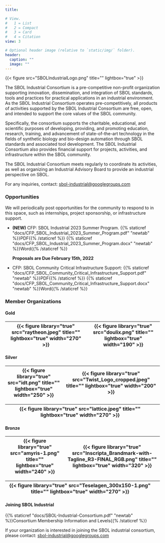 ```yaml
---
title:

# View.
#   1 = List
#   2 = Compact
#   3 = Card
#   4 = Citation
view: 3

# Optional header image (relative to `static/img/` folder).
header:
  caption: ""
  image: ""
---
```


{{< figure src="SBOLIndustrialLogo.png" title="" lightbox="true" >}}

The SBOL Industrial Consortium is a pre-competitive non-profit organization supporting innovation, dissemination, and integration of SBOL standards, tools and practices for practical applications in an industrial environment. As the SBOL Industrial Consortium operates pre-competitively, all products of activities supported by the SBOL Industrial Consortium are free, open, and intended to support the core values of the SBOL community.

Specifically, the consortium supports the charitable, educational, and scientific purposes of developing, providing, and promoting education, research, training, and advancement of state-of-the-art technology in the fields of synthetic biology and bio-design automation through SBOL standards and associated tool development. The SBOL Industrial Consortium also provides financial support for projects, activities, and infrastructure within the SBOL community.

The SBOL Industrial Consortium meets regularly to coordinate its activities, as well as organizing an Industrial Advisory Board to provide an industrial perspective on SBOL.

For any inquiries, contact: [sbol-industrial@googlegroups.com](mailto:sbol-industrial@googlegroups.com)

### Opportunities

We will periodically post opportunities for the community to respond to in this space, such as internships, project sponsorship, or infrastructure support.

- **(NEW)** CFP: SBOL Industrial 2023 Summer Program. {{% staticref "docs/CFP_SBOL_Industrial_2023_Summer_Program.pdf" "newtab" %}}PDF{{% /staticref %}} {{% staticref "docs/CFP_SBOL_Industrial_2023_Summer_Program.docx" "newtab" %}}Word{{% /staticref %}}

  **Proposals are Due February 15th, 2022**

- CFP: SBOL Community Critical Infrastructure Support: {{% staticref "docs/CFP_SBOL_Community_Critical_Infrastructure_Support.pdf" "newtab" %}}PDF{{% /staticref %}} {{% staticref "docs/CFP_SBOL_Community_Critical_Infrastructure_Support.docx" "newtab" %}}Word{{% /staticref %}}

### Member Organizations

#### Gold
| {{< figure library="true" src="raytheon.jpeg" title="" lightbox="true" width="270" >}} | {{< figure library="true" src="doulix.png" title="" lightbox="true" width="190" >}} |
|---|---|

#### Silver
| {{< figure library="true" src="idt.png" title="" lightbox="true" width="250" >}} | {{< figure library="true" src="Twist_Logo_cropped.jpeg" title="" lightbox="true" width="200" >}} |
|---|---|

| {{< figure library="true" src="lattice.jpeg" title="" lightbox="true" width="270" >}} |  |
|---|---|


#### Bronze
| {{< figure library="true" src="amyris-1.png" title="" lightbox="true" width="240" >}} | {{< figure library="true" src="Inscripta_Brandmark-with-Tagline_R3-FINAL_RGB.png" title="" lightbox="true" width="320" >}} |
|---|---|

| {{< figure library="true" src="Teselagen_300x150-1.png" title="" lightbox="true" width="270" >}} |  |
|---|---|


#### Joining SBOL Industrial

{{% staticref "docs/SBOL-Industrial-Consortium.pdf" "newtab" %}}Consortium Membership Information and Levels{{% /staticref %}}

If your organization is interested in joining the SBOL industrial consortium, please contact: [sbol-industrial@googlegroups.com](mailto:sbol-industrial@googlegroups.com)
